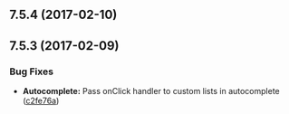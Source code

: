 <a name="7.5.4"></a>
## 7.5.4 (2017-02-10)




<a name="7.5.3"></a>
## 7.5.3 (2017-02-09)


### Bug Fixes

* **Autocomplete:** Pass onClick handler to custom lists in autocomplete ([c2fe76a](https://github.com/pivotal-cf/pivotal-ui/commit/c2fe76a))



